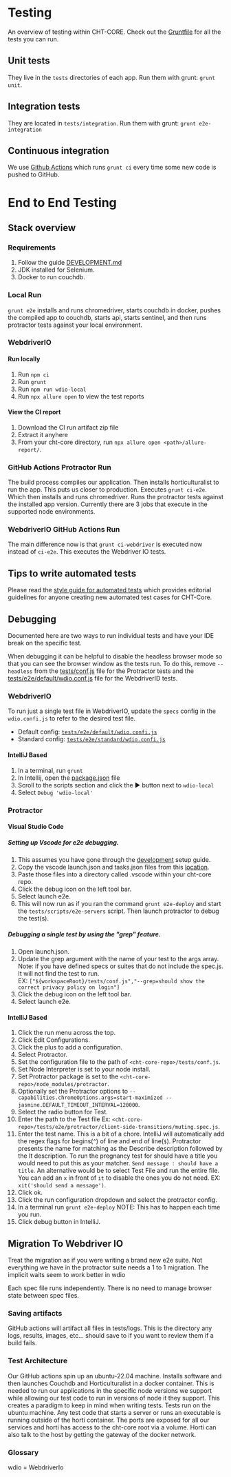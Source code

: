 # Testing

An overview of testing within CHT-CORE. Check out the [Gruntfile](Gruntfile.js) for all the tests you can run.

## Unit tests

They live in the `tests` directories of each app. Run them with grunt: `grunt unit`.

## Integration tests

They are located in `tests/integration`. Run them with grunt: `grunt e2e-integration`

## Continuous integration

We use [Github Actions](https://github.com/medic/cht-core/actions) which runs `grunt ci` every time some new code is pushed to GitHub.

# End to End Testing 
## Stack overview

### Requirements

1. Follow the guide [DEVELOPMENT.md](DEVELOPMENT.md)
2. JDK installed for Selenium.
3. Docker to run couchdb.

### Local Run

`grunt e2e` installs and runs chromedriver, starts couchdb in docker, pushes the compiled app to couchdb, starts api, starts sentinel, and then runs protractor tests against your local environment. 

### WebdriverIO

#### Run locally

1. Run `npm ci`
2. Run `grunt`
3. Run `npm run wdio-local`
4. Run `npx allure open` to view the test reports

#### View the CI report

1. Download the CI run artifact zip file
2. Extract it anyhere
3. From your cht-core directory, run `npx allure open <path>/allure-report/`.

### GitHub Actions Protractor Run 

The build process compiles our application. Then installs horticulturalist to run the app. This puts us closer to production. Executes `grunt ci-e2e`. Which then installs and runs chromedriver. Runs the protractor tests against the installed app version. Currently there are 3 jobs that execute in the supported node environments.  

### WebdriverIO GitHub Actions Run

The main difference now is that `grunt ci-webdriver` is executed now instead of `ci-e2e`. This executes the Webdriver IO tests.

## Tips to write automated tests

Please read the [style guide for automated tests](tests/AUTOMATE_TEST_GUIDE.md) which provides editorial guidelines for anyone creating new automated test cases for CHT-Core.

## Debugging
Documented here are two ways to run individual tests and have your IDE break on the specific test.

When debugging it can be helpful to disable the headless browser mode so that you can see the browser window as the tests run. To do this, remove `--headless` from the [tests/conf.js](tests/conf.js) file for the Protractor tests and the [tests/e2e/default/wdio.conf.js](tests/e2e/default/wdio.conf.js) file for the WebdriverID tests.

### WebdriverIO

To run just a single test file in WebdriverIO, update the `specs` config in the `wdio.confi.js` to refer to the desired test file.
* Default config: [`tests/e2e/default/wdio.confi.js`](tests/e2e/default/wdio.conf.js)
* Standard config: [`tests/e2e/standard/wdio.confi.js`](tests/e2e/standard/wdio.conf.js)

#### IntelliJ Based

1. In a terminal, run `grunt`
1. In Intellij, open the [package.json](package.json) file
1. Scroll to the scripts section and click the ▶ button next to `wdio-local`
1. Select `Debug 'wdio-local'`

### Protractor

#### Visual Studio Code

##### Setting up Vscode for e2e debugging.

1. This assumes you have gone through the [development](https://github.com/medic/cht-core/blob/master/DEVELOPMENT.md) setup guide. 
1. Copy the vscode launch.json and tasks.json files from this [location](https://github.com/medic/medic-release-testing/tree/master/ide_config/vscode).
1. Paste those files into a directory called .vscode within your cht-core repo. 
1. Click the debug icon on the left tool bar.
1. Select launch e2e.
1. This will now run as if you ran the command `grunt e2e-deploy` and start the `tests/scripts/e2e-servers` script. Then launch protractor to debug the test(s). 

##### Debugging a single test by using the "grep" feature.

1. Open launch.json.
1. Update the grep argument with the name of your test to the args array.
      Note: if you have defined specs or suites that do not include the spec.js. It will not find the test to run.  
      EX: `["${workspaceRoot}/tests/conf.js","--grep=should show the correct privacy policy on login"]`
1. Click the debug icon on the left tool bar.
1. Select launch e2e.

#### IntelliJ Based

1. Click the run menu across the top.
1. Click Edit Configurations.
1. Click the plus to add a configuration.
1. Select Protractor.
1. Set the configuration file to the path of `<cht-core-repo>/tests/conf.js`.
1. Set Node Interpreter is set to your node install. 
1. Set Protractor package is set to the `<cht-core-repo>/node_modules/protractor`.
1. Optionally set the Protractor options to `--capabilities.chromeOptions.args=start-maximized --jasmine.DEFAULT_TIMEOUT_INTERVAL=120000`.
1. Select the radio button for Test.
1. Enter the path to the Test file Ex: `<cht-core-repo>/tests/e2e/protractor/client-side-transitions/muting.spec.js`.
1. Enter the test name. This is a bit of a chore. IntelliJ will automatically add the regex flags for begins(`^`) of line and end of line(`$`). Protractor presents the name for matching as the Describe description followed by the It description. To run the pregnancy test for should have a title you would need to put this as your matcher. `Send message : should have a title`. An alternative would be to select Test File and run the entire file. You can add an `x` in front of `it` to disable the ones you do not need. EX: `xit('should send a message')`.
1. Click ok.
1. Click the run configuration dropdown and select the protractor config. 
1. In a terminal run `grunt e2e-deploy`   NOTE: This has to happen each time you run. 
1. Click debug button in IntelliJ.


## Migration To Webdriver IO

Treat the migration as if you were writing a brand new e2e suite. Not everything we have in the protractor suite needs a 1 to 1 migration. The implicit waits seem to work better in wdio

Each spec file runs independently. There is no need to manage browser state between spec files. 

### Saving artifacts

GitHub actions will artifact all files in tests/logs. This is the directory any logs, results, images, etc... should save to if you want to review them if a build fails. 

### Test Architecture

Our GitHub actions spin up an ubuntu-22.04 machine. Installs software and then launches Couchdb and Horticulturalist in a docker container. This is needed to run our applications in the specific node versions we support while allowing our test code to run in versions of node it they support. This creates a paradigm to keep in mind when writing tests. Tests run on the ubuntu machine. Any test code that starts a server or runs an executable is running outside of the horti container. The ports are exposed for all our services and horti has access to the cht-core root via a volume. Horti can also talk to the host by getting the gateway of the docker network. 

### Glossary 

wdio = WebdriverIo
